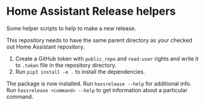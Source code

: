 # Home Assistant Release helpers

Some helper scripts to help to make a new release.

This repository needs to have the same parent directory as your checked out Home Assistant repository.

1. Create a GitHub token with `public_repo` and `read:user` rights and write it to `.token` file in the repository directory.
2. Run `pip3 install -e .`  to install the dependencies.

The package is now installed. Run `hassrelease --help` for additional info. Run `hassrelease <command> --help` to get information about a particular command.
